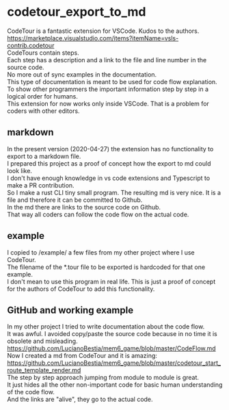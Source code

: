 # codetour_export_to_md

[comment]: # (lmake_readme cargo.toml data start)

[comment]: # (lmake_readme cargo.toml data end)

CodeTour is a fantastic extension for VSCode. Kudos to the authors.  
<https://marketplace.visualstudio.com/items?itemName=vsls-contrib.codetour>  
CodeTours contain steps.  
Each step has a description and a link to the file and line number in the source code.  
No more out of sync examples in the documentation.  
This type of documentation is meant to be used for code flow explanation.  
To show other programmers the important information step by step in a logical order for humans.  
This extension for now works only inside VSCode. That is a problem for coders with other editors.  

## markdown

In the present version (2020-04-27) the extension has no functionality to export to a markdown file.  
I prepared this project as a proof of concept how the export to md could look like.  
I don't have enough knowledge in vs code extensions and Typescript to make a PR contribution.  
So I make a rust CLI tiny small program.
The resulting md is very nice. It is a file and therefore it can be committed to Github.  
In the md there are links to the source code on Github.  
That way all coders can follow the code flow on the actual code.  

## example

I copied to /example/ a few files from my other project where I use CodeTour.  
The filename of the *.tour file to be exported is hardcoded for that one example.  
I don't mean to use this program in real life. This is just a proof of concept for
the authors of CodeTour to add this functionality.  

## GitHub and working example

In my other project I tried to write documentation about the code flow.  
It was awful. I avoided copy/paste the source code because in no time it is obsolete and misleading.  
<https://github.com/LucianoBestia/mem6_game/blob/master/CodeFlow.md>  
Now I created a md from CodeTour and it is amazing:  
<https://github.com/LucianoBestia/mem6_game/blob/master/codetour_start_route_template_render.md>  
The step by step approach jumping from module to module is great.  
It just hides all the other non-important code for basic human understanding of the code flow.  
And the links are "alive", they go to the actual code.  
